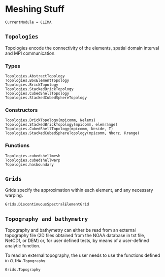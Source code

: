 # Meshing Stuff

```@meta
CurrentModule = CLIMA
```

## `Topologies`

Topologies encode the connectivity of the elements, spatial domain interval and MPI
communication.

### Types

```@docs
Topologies.AbstractTopology
Topologies.BoxElementTopology
Topologies.BrickTopology
Topologies.StackedBrickTopology
Topologies.CubedShellTopology
Topologies.StackedCubedSphereTopology
```

### Constructors

```@docs
Topologies.BrickTopology(mpicomm, Nelems)
Topologies.StackedBrickTopology(mpicomm, elemrange)
Topologies.CubedShellTopology(mpicomm, Neside, T)
Topologies.StackedCubedSphereTopology(mpicomm, Nhorz, Rrange)
```

### Functions

```@docs
Topologies.cubedshellmesh
Topologies.cubedshellwarp
Topologies.hasboundary
```

## `Grids`

Grids specify the approximation within each element, and any necessary warping.

```@docs
Grids.DiscontinuousSpectralElementGrid
```

## `Topography and bathymetry`
Topography and bathymetry can either be read from an external topography file (2D files obtained from the NOAA database in txt file, NetCDf, or DEM) or, for user defined tests, by means of a user-defined analytic function.

To read an external topography, the user needs to use the functions defined in ```CLIMA.Topography```


```@docs
Grids.Topography
```
